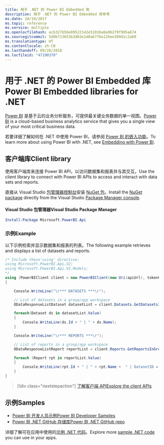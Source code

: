 ```yaml
---
title: 用于 .NET 的 Power BI Embedded 库
description: 用于 .NET 的 Power BI Embedded 库参考
ms.date: 10/19/2017
ms.topic: reference
ms.service: multiple
ms.openlocfilehash: acb327b56e89522142e51016a6a9b279f995a674
ms.sourcegitcommit: 5d9b713653b3d03e1d0a67f6e126ee399d1c2a60
ms.translationtype: HT
ms.contentlocale: zh-CN
ms.lasthandoff: 09/26/2018
ms.locfileid: "47190370"
---
```

# <a name="power-bi-embedded-libraries-for-net"></a><span data-ttu-id="13d0b-103">用于 .NET 的 Power BI Embedded 库</span><span class="sxs-lookup"><span data-stu-id="13d0b-103">Power BI Embedded libraries for .NET</span></span>

<span data-ttu-id="13d0b-104">[Power BI](https://powerbi.microsoft.com/) 是基于云的业务分析服务，可提供最关键业务数据的单一视图。</span><span class="sxs-lookup"><span data-stu-id="13d0b-104">[Power BI](https://powerbi.microsoft.com/) is a cloud-based business analytics service that gives you a single view of your most critical business data.</span></span>

<span data-ttu-id="13d0b-105">若要详细了解如何在 .NET 中使用 Power BI，请参阅 [Power BI 的嵌入功能](https://powerbi.microsoft.com/en-us/documentation/powerbi-developer-embedding/)。</span><span class="sxs-lookup"><span data-stu-id="13d0b-105">To learn more about using Power BI with .NET, see [Embedding with Power BI](https://powerbi.microsoft.com/en-us/documentation/powerbi-developer-embedding/).</span></span>

## <a name="client-library"></a><span data-ttu-id="13d0b-106">客户端库</span><span class="sxs-lookup"><span data-stu-id="13d0b-106">Client library</span></span>

<span data-ttu-id="13d0b-107">使用客户端库来连接 Power BI API，以访问数据集和报表并与其交互。</span><span class="sxs-lookup"><span data-stu-id="13d0b-107">Use the client library to connect with Power BI APIs to access and interact with data sets and reports.</span></span>

<span data-ttu-id="13d0b-108">直接从 Visual Studio [包管理器控制台][PackageManager]安装 [NuGet 包](https://www.nuget.org/packages/Microsoft.PowerBI.Api)。</span><span class="sxs-lookup"><span data-stu-id="13d0b-108">Install the [NuGet package](https://www.nuget.org/packages/Microsoft.PowerBI.Api) directly from the Visual Studio [Package Manager console][PackageManager].</span></span>

#### <a name="visual-studio-package-manager"></a><span data-ttu-id="13d0b-109">Visual Studio 包管理器</span><span class="sxs-lookup"><span data-stu-id="13d0b-109">Visual Studio Package Manager</span></span>

```powershell
Install-Package Microsoft.PowerBI.Api
```

### <a name="example"></a><span data-ttu-id="13d0b-110">示例</span><span class="sxs-lookup"><span data-stu-id="13d0b-110">Example</span></span>

<span data-ttu-id="13d0b-111">以下示例检索并显示数据集和报表的列表。</span><span class="sxs-lookup"><span data-stu-id="13d0b-111">The following example retrieves and displays a list of datasets and reports.</span></span>

```csharp
/* Include these'using' directive:
using Microsoft.PowerBI.Api.V2;
using Microsoft.PowerBI.Api.V2.Models;
*/
using (PowerBIClient client = new PowerBIClient(new Uri(apiUrl), tokenCredentials))
{

    Console.WriteLine("\r*** DATASETS ***\r");

    // List of datasets in a group/app workspace
    ODataResponseListDataset datasetList = client.Datasets.GetDatasetsInGroup(groupId);

    foreach(Dataset ds in datasetList.Value)
    {
        Console.WriteLine(ds.Id + " | " + ds.Name);
    }

    Console.WriteLine("\r*** REPORTS ***\r");

    // List of reports in a group/app workspace
    ODataResponseListReport reportList = client.Reports.GetReportsInGroup(groupId);

    foreach (Report rpt in reportList.Value)
    {
        Console.WriteLine(rpt.Id + " | " + rpt.Name +  " | DatasetID = " + rpt.DatasetId);
    }
}
```

> [!div class="nextstepaction"]
> [<span data-ttu-id="13d0b-112">了解客户端 API</span><span class="sxs-lookup"><span data-stu-id="13d0b-112">Explore the client APIs</span></span>](https://powerbi.microsoft.com/documentation/powerbi-developer-rest-api-reference/)

## <a name="samples"></a><span data-ttu-id="13d0b-113">示例</span><span class="sxs-lookup"><span data-stu-id="13d0b-113">Samples</span></span>

* [<span data-ttu-id="13d0b-114">Power BI 开发人员示例</span><span class="sxs-lookup"><span data-stu-id="13d0b-114">Power BI Developer Samples</span></span>](https://github.com/Microsoft/PowerBI-Developer-Samples)
* [<span data-ttu-id="13d0b-115">Power BI .NET GitHub 存储库</span><span class="sxs-lookup"><span data-stu-id="13d0b-115">Power BI .NET GitHub repo</span></span>](https://github.com/Microsoft/PowerBI-CSharp)

<span data-ttu-id="13d0b-116">详细了解可在应用中使用的[示例 .NET 代码](https://azure.microsoft.com/resources/samples/?platform=dotnet)。</span><span class="sxs-lookup"><span data-stu-id="13d0b-116">Explore more [sample .NET code](https://azure.microsoft.com/resources/samples/?platform=dotnet) you can use in your apps.</span></span>

[PackageManager]: https://docs.microsoft.com/nuget/tools/package-manager-console
